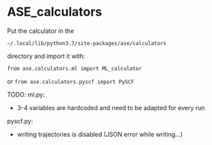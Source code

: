 # ASE_calculators
Put the calculator in the

```~/.local/lib/python3.7/site-packages/ase/calculators ```

directory and import it with:

```from ase.calculators.ml import ML_calculator ```

or
```from ase.calculators.pyscf import PySCF```



TODO:
ml.py:
 - 3-4 variables are hardcoded and need to be adapted for every run

pyscf.py:
- writing trajectories is disabled (JSON error while writing...)
